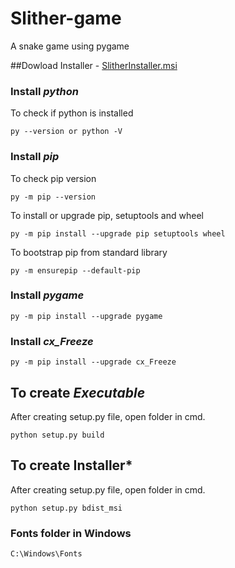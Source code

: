 # Slither-game
A snake game using pygame

##Dowload Installer - [SlitherInstaller.msi](https://github.com/revathi727/Slither-game/blob/main/SlitherInstaller.msi)

### Install *python*
  To check if python is installed
  
    py --version or python -V
    
### Install *pip*

  To check pip version
  
	py -m pip --version
	
To install or upgrade pip, setuptools and wheel
  
	py -m pip install --upgrade pip setuptools wheel
	
To bootstrap pip from standard library
  
	py -m ensurepip --default-pip

### Install *pygame*

    py -m pip install --upgrade pygame

### Install *cx_Freeze*

    py -m pip install --upgrade cx_Freeze

## To create *Executable*

  After creating setup.py file, open folder in cmd.
  
    python setup.py build

## To create Installer*

  After creating setup.py file, open folder in cmd.

    python setup.py bdist_msi

### Fonts folder in Windows

    C:\Windows\Fonts
